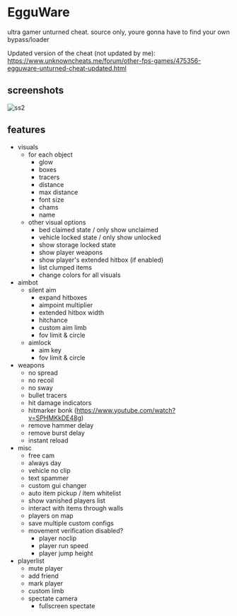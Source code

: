 # EgguWare
ultra gamer unturned cheat.
source only, youre gonna have to find your own bypass/loader

Updated version of the cheat (not updated by me): https://www.unknowncheats.me/forum/other-fps-games/475356-egguware-unturned-cheat-updated.html

## screenshots

![ss2](https://i.imgur.com/vCgvXBM.png)

## features
* visuals
  * for each object
    * glow
    * boxes
    * tracers
    * distance
    * max distance
    * font size
    * chams
    * name
  * other visual options
    * bed claimed state / only show unclaimed
    * vehicle locked state / only show unlocked
    * show storage locked state
    * show player weapons
    * show player's extended hitbox (if enabled)
    * list clumped items
    * change colors for all visuals
* aimbot
  * silent aim
    * expand hitboxes
    * aimpoint multiplier
    * extended hitbox width
    * hitchance 
    * custom aim limb
    * fov limit & circle
  * aimlock
    * aim key
    * fov limit & circle
* weapons
  * no spread
  * no recoil 
  * no sway
  * bullet tracers
  * hit damage indicators
  * hitmarker bonk (https://www.youtube.com/watch?v=SPHMKkDE48g)
  * remove hammer delay
  * remove burst delay 
  * instant reload
* misc
  * free cam
  * always day
  * vehicle no clip
  * text spammer
  * custom gui changer
  * auto item pickup / item whitelist
  * show vanished players list
  * interact with items through walls
  * players on map
  * save multiple custom configs
  * movement verification disabled?
    * player noclip
    * player run speed
    * player jump height
* playerlist
  * mute player
  * add friend
  * mark player
  * custom limb 
  * spectate camera
    * fullscreen spectate
